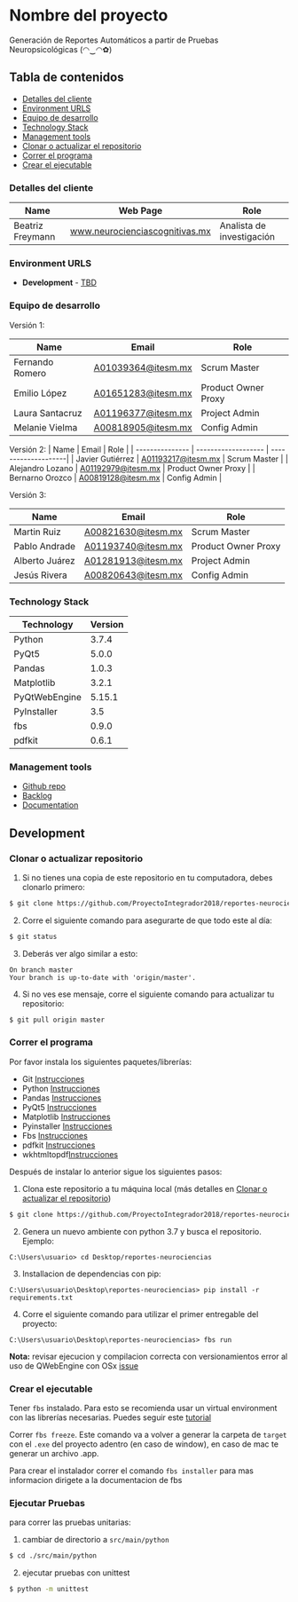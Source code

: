 # Nombre del proyecto

Generación de Reportes Automáticos a partir de Pruebas Neuropsicológicas (◠‿◠✿)

## Tabla de contenidos

- [Detalles del cliente](#detalles-del-cliente)
- [Environment URLS](#environment-urls)
- [Equipo de desarrollo](#equipo-de-desarrollo)
- [Technology Stack](#technology-stack)
- [Management tools](#management-tools)
- [Clonar o actualizar el repositorio](#clonar-o-actualizar-el-repositorio)
- [Correr el programa](#correr-el-programa)
- [Crear el ejecutable](#crear-el-ejecutable)

### Detalles del cliente

| Name             | Web Page                       | Role                      |
| ---------------- | ------------------------------ | ------------------------- |
| Beatriz Freymann | www.neurocienciascognitivas.mx | Analista de investigación |

### Environment URLS

- **Development** - [TBD](https://github.com/ProyectoIntegrador2018/reportes-neurociencias)

### Equipo de desarrollo

Versión 1:

| Name            | Email              | Role                |
| --------------- | ------------------ | ------------------- |
| Fernando Romero | A01039364@itesm.mx | Scrum Master        |
| Emilio López    | A01651283@itesm.mx | Product Owner Proxy |
| Laura Santacruz | A01196377@itesm.mx | Project Admin       |
| Melanie Vielma  | A00818905@itesm.mx | Config Admin        |

Versión 2:
| Name | Email | Role |
| --------------- | ------------------- | --------------------|
| Javier Gutiérrez | A01193217@itesm.mx | Scrum Master |
| Alejandro Lozano | A01192979@itesm.mx | Product Owner Proxy |
| Bernarno Orozco | A00819128@itesm.mx | Config Admin |


Versión 3:

| Name          | Email              | Role                |
| --------------| ------------------ | ------------------- |
| Martin Ruiz   | A00821630@itesm.mx | Scrum Master        |
| Pablo Andrade | A01193740@itesm.mx | Product Owner Proxy |
| Alberto Juárez| A01281913@itesm.mx | Project Admin       |
| Jesús Rivera  | A00820643@itesm.mx | Config Admin        |

### Technology Stack

| Technology    | Version |
| ------------- | ------- |
| Python        | 3.7.4   |
| PyQt5         | 5.0.0   |
| Pandas        | 1.0.3   |
| Matplotlib    | 3.2.1   |
| PyQtWebEngine | 5.15.1  |
| PyInstaller   | 3.5     |
| fbs           | 0.9.0   |
| pdfkit        | 0.6.1   |

### Management tools

- [Github repo](https://github.com/ProyectoIntegrador2018/reportes-neurociencias)
- [Backlog](https://teams.microsoft.com/l/file/EBA7B996-65E1-44BE-AD2D-88DDAC1C7B51?tenantId=c65a3ea6-0f7c-400b-8934-5a6dc1705645&fileType=xlsx&objectUrl=https%3A%2F%2Ftecmx.sharepoint.com%2Fsites%2FProy.IntegradorFJ2021-grupo2-Equipo2.4%2FShared%20Documents%2FEquipo%202.4%2FNeuroPy%2FApertura%2FAP%20E2.4%20Product%20Backlog.xlsx&baseUrl=https%3A%2F%2Ftecmx.sharepoint.com%2Fsites%2FProy.IntegradorFJ2021-grupo2-Equipo2.4&serviceName=teams&threadId=19:e54d4fd06c2547bf91ed6ea875e587fe@thread.tacv2&groupId=b3aaaa65-86d9-4ba0-807a-3b0e17ae6d90)
- [Documentation](https://teams.microsoft.com/_#/school/files/Proyecto?threadId=19:5c8da14bf8e34bdc9d277b396f93fc4f@thread.tacv2&ctx=channel)

## Development

### Clonar o actualizar repositorio

1. Si no tienes una copia de este repositorio en tu computadora, debes clonarlo primero:

```bash
$ git clone https://github.com/ProyectoIntegrador2018/reportes-neurociencias.git
```

2. Corre el siguiente comando para asegurarte de que todo este al día:

```bash
$ git status
```

3. Deberás ver algo similar a esto:

```
On branch master
Your branch is up-to-date with 'origin/master'.
```

4. Si no ves ese mensaje, corre el siguiente comando para actualizar tu repositorio:

```bash
$ git pull origin master
```

### Correr el programa

Por favor instala los siguientes paquetes/librerías:

- Git [Instrucciones](https://git-scm.com/book/en/v2/Getting-Started-Installing-Git)
- Python [Instrucciones](https://www.python.org/downloads/)
- Pandas [Instrucciones](https://pandas.pydata.org/pandas-docs/version/0.23.3/install.html)
- PyQt5 [Instrucciones](https://pypi.org/project/PyQt5/)
- Matplotlib [Instrucciones](https://matplotlib.org/3.1.1/users/installing.html)
- Pyinstaller [Instrucciones](https://pyinstaller.readthedocs.io/en/stable/installation.html)
- Fbs [Instrucciones](https://pypi.org/project/fbs/)
- pdfkit [Instrucciones](https://pypi.org/project/pdfkit/)
- wkhtmltopdf[Instrucciones](https://wkhtmltopdf.org/downloads.html)


Después de instalar lo anterior sigue los siguientes pasos:

1. Clona este repositorio a tu máquina local (más detalles en [Clonar o actualizar el repositorio](#clonar-o-actualizar-el-repositorio))

```bash
$ git clone https://github.com/ProyectoIntegrador2018/reportes-neurociencias.git
```

2. Genera un nuevo ambiente con python 3.7 y busca el repositorio. Ejemplo:

```
C:\Users\usuario> cd Desktop/reportes-neurociencias
```

3. Installacion de dependencias con pip:

```
C:\Users\usuario\Desktop\reportes-neurociencias> pip install -r requirements.txt
```

4. Corre el siguiente comando para utilizar el primer entregable del proyecto:

```
C:\Users\usuario\Desktop\reportes-neurociencias> fbs run
```

**Nota:**
revisar ejecucion y compilacion correcta con versionamientos error al uso de QWebEngine con OSx
[issue](https://github.com/pyinstaller/pyinstaller/issues/4030)

### Crear el ejecutable

Tener `fbs` instalado. Para esto se recomienda usar un virtual environment con las librerías necesarias. Puedes seguir este [tutorial](https://github.com/mherrmann/fbs-tutorial)

Correr `fbs freeze`. Este comando va a volver a generar la carpeta de `target` con el `.exe` del proyecto adentro (en caso de window), en caso de mac te generar un archivo .app.

Para crear el instalador correr el comando `fbs installer` para mas informacion dirigete a la documentacion de fbs

### Ejecutar Pruebas

para correr las pruebas unitarias:

1. cambiar de directorio a `src/main/python`

```bash
$ cd ./src/main/python
```

2. ejecutar pruebas con unittest

```bash
$ python -m unittest
```
